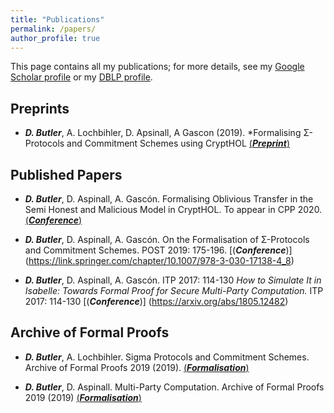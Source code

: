 ```yaml
---
title: "Publications"
permalink: /papers/
author_profile: true
---
```


This page contains all my publications; for more details, see my [Google Scholar profile](https://scholar.google.com/citations?user=b-9lOqgAAAAJ&hl=en) or my [DBLP profile](https://dblp.org/pers/hd/b/Butler_0002:David).

## Preprints

* ***D. Butler***, A. Lochbihler, D. Apsinall, A Gascon (2019). *Formalising Σ-Protocols and Commitment Schemes using CryptHOL [(***Preprint***)](https://eprint.iacr.org/2019/1185.pdf)


## Published Papers

* ***D. Butler***, D. Aspinall, A. Gascón. Formalising Oblivious Transfer in the Semi Honest and Malicious Model in CryptHOL. To appear in CPP 2020. [(***Conference***)](https://eprint.iacr.org/2019/1449.pdf)

* ***D. Butler***, D. Aspinall, A. Gascón. On the Formalisation of Σ-Protocols and Commitment Schemes. POST 2019: 175-196. [(***Conference***)] (https://link.springer.com/chapter/10.1007/978-3-030-17138-4_8)

* ***D. Butler***, D. Aspinall, A. Gascón. ITP 2017: 114-130 *How to Simulate It in Isabelle: Towards Formal Proof for Secure Multi-Party Computation.* ITP 2017: 114-130 [(***Conference***)] (https://arxiv.org/abs/1805.12482)

## Archive of Formal Proofs

* ***D. Butler***, A. Lochbihler. Sigma Protocols and Commitment Schemes. Archive of Formal Proofs 2019 (2019). [(***Formalisation***)](https://www.isa-afp.org/entries/Sigma_Commit_Crypto.html)

* ***D. Butler***, D. Aspinall. Multi-Party Computation. Archive of Formal Proofs 2019 (2019) [(***Formalisation***)](https://www.isa-afp.org/entries/Multi_Party_Computation.html)
